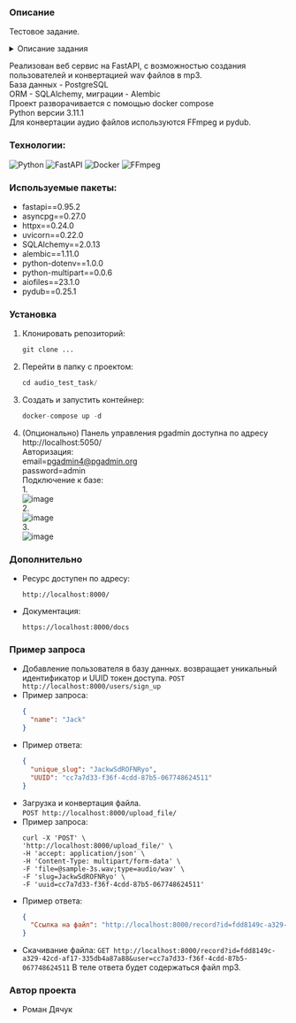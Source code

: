 ### Описание
   Тестовое задание. 
   <details><summary>Описание задания</summary>

      Необходимо реализовать веб-сервис, выполняющий следующие функции:
      1. Создание пользователя;
      2. Для каждого пользователя - сохранение аудиозаписи в формате wav, преобразование  
      её в формат mp3 и запись в базу данных и предоставление ссылки для скачивания аудиозаписи.

      Детализация задачи:

      1. С помощью Docker (предпочтительно - docker-compose) развернуть образ с любой опенсорсной СУБД (предпочтительно - PostgreSQL).  
      Предоставить все необходимые скрипты и конфигурационные (docker/compose) файлы для развертывания СУБД,
      а также инструкции для подключения к ней.  
      Необходимо обеспечить сохранность данных при рестарте контейнера
      то есть - использовать volume-ы для хранения файлов СУБД на хост-машине.  
      2. Реализовать веб-сервис со следующими REST методами:  
         2.1 Создание пользователя, POST:
            2.1.1 Принимает на вход запросы с именем пользователя;
            2.1.2 Создаёт в базе данных пользователя заданным именем, так же генерирует уникальный идентификатор пользователя  
            и UUID токен доступа (в виде строки) для данного пользователя;
            2.1.3 Возвращает сгенерированные идентификатор пользователя и токен.
         2.2 Добавление аудиозаписи, POST:
            2.2.1 Принимает на вход запросы, содержащие уникальный идентификатор пользователя, токен доступа и аудиозапись в формате wav;
            2.2.2 Преобразует аудиозапись в формат mp3, генерирует для неё уникальный UUID идентификатор и сохраняет их в базе данных;
            2.2.3 Возвращает URL для скачивания записи вида http://host:port/record?id=id_записи&user=id_пользователя.
         2.3 Доступ к аудиозаписи, GET:
            2.3.1 Предоставляет возможность скачать аудиозапись по ссылке из п 2.2.3.
      3. Для всех сервисов метода должна быть предусмотрена предусмотрена обработка различных ошибок,  
      возникающих при выполнении запроса, с возвращением соответствующего HTTP статуса.
      4. Модель данных (таблицы, поля) для каждого из заданий можно выбрать по своему усмотрению.
      5. В репозитории с заданием должны быть предоставлены инструкции по сборке докер-образа  
      с сервисами из пп. 2. и 3., их настройке и запуску. А также пример запросов к методам сервиса.
      6. Желательно, если при выполнении задания вы будете использовать docker-compose, SQLAlchemy,  пользоваться аннотацией типов.


   </details>  
   
   Реализован веб сервис на FastAPI, с возможностью создания пользователей и конвертацией wav файлов в mp3.  
   База данных - PostgreSQL  
   ORM - SQLAlchemy, миграции - Alembic  
   Проект разворачивается с помощью docker compose  
   Python версии 3.11.1  
   Для конвертации аудио файлов используются FFmpeg и pydub.  
### Технологии:
![Python](https://img.shields.io/badge/Python-FFD43B?style=for-the-badge&logo=python&logoColor=blue)
![FastAPI](https://img.shields.io/badge/FastAPI-092E20?style=for-the-badge&logo=FastAPI&logoColor=green)
![Docker](https://img.shields.io/badge/Docker-092E20?style=for-the-badge&logo=docker&logoColor=blue)
![FFmpeg](https://img.shields.io/badge/FFmpeg-092E20?style=for-the-badge&logo=FFmpeg&logoColor=green)
### Используемые пакеты:
* fastapi==0.95.2
* asyncpg==0.27.0  
* httpx==0.24.0  
* uvicorn==0.22.0  
* SQLAlchemy==2.0.13  
* alembic==1.11.0  
* python-dotenv==1.0.0  
* python-multipart==0.0.6
* aiofiles==23.1.0
* pydub==0.25.1

### Установка

1. Клонировать репозиторий:

   ```python
   git clone ...
   ```

2. Перейти в папку с проектом:

   ```python
   cd audio_test_task/
   ```

3. Создать и запустить контейнер:

   ```python
   docker-compose up -d
   ```

4. (Опционально) Панель управления pgadmin доступна по адресу http://localhost:5050/  
    Авторизация:  
    email=pgadmin4@pgadmin.org  
    password=admin  
    Подключение к базе:  
    1.  
    ![image](https://github.com/Asterrus/quize_test_task/assets/59145527/550ec784-0231-46cc-a50d-f3a9b937cff7)   
    2.  
    ![image](https://github.com/Asterrus/quize_test_task/assets/59145527/61eb020e-64f8-4c87-b936-4afe72274dba)   
    3.  
    ![image](https://github.com/Asterrus/quize_test_task/assets/59145527/b6a463f2-d25c-46c9-823d-7ca60c623b2a)   

### Дополнительно

* Ресурс доступен по адресу:
   ```
   http://localhost:8000/
   ```

* Документация:
   ```
   https://localhost:8000/docs
   ```
### Пример запроса
* Добавление пользователя в базу данных. возвращает уникальный идентификатор и UUID токен доступа.
    `POST http://localhost:8000/users/sign_up`
* Пример запроса:
    ```json
    {
      "name": "Jack"
    }
    ```
* Пример ответа:
    ```json
    {
      "unique_slug": "JackwSdROFNRyo",
      "UUID": "cc7a7d33-f36f-4cdd-87b5-067748624511"
    }
    ```
* Загрузка и конвертация файла.  
    `POST http://localhost:8000/upload_file/`
* Пример запроса:
    ```
    curl -X 'POST' \
    'http://localhost:8000/upload_file/' \
    -H 'accept: application/json' \
    -H 'Content-Type: multipart/form-data' \
    -F 'file=@sample-3s.wav;type=audio/wav' \
    -F 'slug=JackwSdROFNRyo' \
    -F 'uuid=cc7a7d33-f36f-4cdd-87b5-067748624511'
    ```
* Пример ответа:
    ```json
    {
      "Ссылка на файл": "http://localhost:8000/record?id=fdd8149c-a329-42cd-af17-335db4a87a88&user=cc7a7d33-f36f-4cdd-87b5-067748624511"
    }
    ```
* Скачивание файла:
  `GET http://localhost:8000/record?id=fdd8149c-a329-42cd-af17-335db4a87a88&user=cc7a7d33-f36f-4cdd-87b5-067748624511`
  В теле ответа будет содержаться файл mp3.
### Автор проекта 
* Роман Дячук   


